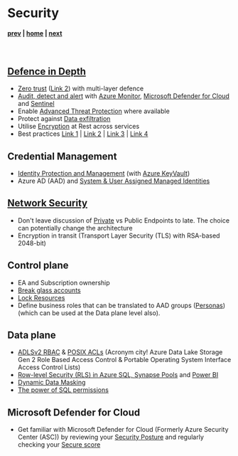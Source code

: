 # Security

#### [prev](./operating.md) | [home](./readme.md)  | [next](./microsoftlearn.md)
</br>

## [Defence in Depth](https://docs.microsoft.com/en-us/shows/azure-videos/defense-in-depth-security-in-azure)
* [Zero trust](https://docs.microsoft.com/en-us/security/zero-trust/deploy/networks) ([Link 2](https://docs.microsoft.com/en-us/security/zero-trust/zero-trust-overview)) with multi-layer defence
* [Audit, detect and alert](https://docs.microsoft.com/en-us/azure/architecture/framework/security/monitor-logs-alerts) with [Azure Monitor](https://docs.microsoft.com/en-us/azure/azure-monitor/overview), [Microsoft Defender for Cloud](https://docs.microsoft.com/en-us/azure/defender-for-cloud/defender-for-cloud-introduction) and [Sentinel](https://docs.microsoft.com/en-us/azure/sentinel/overview)
* Enable [Advanced Threat Protection](https://docs.microsoft.com/en-us/azure/azure-sql/database/threat-detection-overview?view=azuresql) where available
* Protect against [Data exfiltration](https://docs.microsoft.com/en-us/azure/synapse-analytics/security/workspace-data-exfiltration-protection)
* Utilise [Encryption](https://docs.microsoft.com/en-us/azure/security/fundamentals/encryption-overview) at Rest across services
* Best practices [Link 1](https://docs.microsoft.com/en-us/azure/security/fundamentals/best-practices-and-patterns) | [Link 2](https://docs.microsoft.com/en-us/azure/cloud-adoption-framework/secure/security-top-10) | [Link 3](https://docs.microsoft.com/en-us/azure/security/fundamentals/operational-best-practices) | [Link 4](https://docs.microsoft.com/en-us/azure/security/fundamentals/identity-management-best-practices) 

## Credential Management
* [Identity Protection and Management](https://docs.microsoft.com/en-us/azure/security/fundamentals/steps-secure-identity) (with [Azure KeyVault](https://docs.microsoft.com/en-us/azure/key-vault/general/overview))
* Azure AD (AAD) and [System & User Assigned Managed Identities](https://docs.microsoft.com/en-us/azure/active-directory/managed-identities-azure-resources/overview)

## [Network Security](https://docs.microsoft.com/en-us/azure/architecture/framework/security/design-network)
* Don't leave discussion of [Private](https://docs.microsoft.com/en-us/azure/private-link/private-endpoint-overview) vs Public Endpoints to late. The choice can potentially change the architecture
* Encryption in transit (Transport Layer Security (TLS) with RSA-based 2048-bit)

## Control plane
* EA and Subscription ownership
* [Break glass accounts](https://docs.microsoft.com/en-us/azure/active-directory/roles/security-emergency-access)
* [Lock Resources](https://docs.microsoft.com/en-us/azure/storage/common/lock-account-resource?tabs=portal)
* Define business roles that can be translated to AAD groups ([Personas](https://docs.microsoft.com/en-us/azure/architecture/guide/security/conditional-access-architecture)) (which can be used at the Data plane level also).

## Data plane
* [ADLSv2 RBAC]((https://docs.microsoft.com/en-us/azure/cloud-adoption-framework/scenarios/cloud-scale-analytics/best-practices/data-lake-access)) & [POSIX ACLs](https://docs.microsoft.com/en-us/azure/storage/blobs/data-lake-storage-access-control) (Acronym city! Azure Data Lake Storage Gen 2 Role Based Access Control & Portable Operating System Interface Access Control Lists)
* [Row-level Security (RLS) in Azure SQL, Synapse Pools](https://docs.microsoft.com/en-us/sql/relational-databases/security/row-level-security?view=sql-server-ver16) and [Power BI](https://docs.microsoft.com/en-us/power-bi/enterprise/service-admin-rls)
* [Dynamic Data Masking](https://docs.microsoft.com/en-us/azure/azure-sql/database/dynamic-data-masking-overview?view=azuresql)
* [The power of SQL permissions](https://docs.microsoft.com/en-us/azure/azure-sql/database/security-overview?view=azuresql)

## Microsoft Defender for Cloud
* Get familiar with Microsoft Defender for Cloud (Formerly Azure Security Center (ASC)) by reviewing your [Security Posture](https://docs.microsoft.com/en-us/azure/defender-for-cloud/secure-score-security-controls) and regularly checking your [Secure score](https://docs.microsoft.com/en-us/azure/defender-for-cloud/secure-score-access-and-track)
